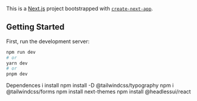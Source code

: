 This is a [Next.js](https://nextjs.org/) project bootstrapped with [`create-next-app`](https://github.com/vercel/next.js/tree/canary/packages/create-next-app).

## Getting Started

First, run the development server:

```bash
npm run dev
# or
yarn dev
# or
pnpm dev
```

Dependences i install 
npm install -D @tailwindcss/typography
npm i @tailwindcss/forms
npm install next-themes
npm install @headlessui/react








